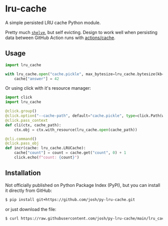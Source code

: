 # lru-cache

A simple persisted LRU cache Python module.

Pretty much [`shelve`](https://docs.python.org/3/library/shelve.html), but self evicting. Design to work well when persisting data between GitHub Action runs with [actions/cache](https://github.com/actions/cache).

## Usage

```python
import lru_cache

with lru_cache.open("cache.pickle", max_bytesize=lru_cache.bytesize(kb=5)) as cache:
    cache["answer"] = 42
```

Or using click with it's resource manager:

```python
import click
import lru_cache

@click.group()
@click.option("--cache-path", default="cache.pickle", type=click.Path(writable=True))
@click.pass_context
def cli(ctx, cache_path):
    ctx.obj = ctx.with_resource(lru_cache.open(cache_path))

@cli.command()
@click.pass_obj
def incr(cache: lru_cache.LRUCache):
    cache["count"] = count = cache.get("count", 0) + 1
    click.echo(f"count: {count}")
```

## Installation

Not officially published on Python Package Index (PyPI), but you can install it directly from GitHub:

```sh
$ pip install git+https://github.com/josh/py-lru-cache.git
```

or just download the file:

```sh
$ curl https://raw.githubusercontent.com/josh/py-lru-cache/main/lru_cache.py >lru_cache.py
```
